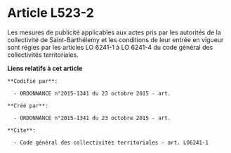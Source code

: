 # Article L523-2

Les mesures de publicité applicables aux actes pris par les autorités de la collectivité de Saint-Barthélemy et les
conditions de leur entrée en vigueur sont régies par les articles LO 6241-1 à LO 6241-4 du code général des collectivités
territoriales.

**Liens relatifs à cet article**

	**Codifié par**:

	  - ORDONNANCE n°2015-1341 du 23 octobre 2015 - art.

	**Créé par**:

	  - ORDONNANCE n°2015-1341 du 23 octobre 2015 - art.

	**Cite**:

	  - Code général des collectivités territoriales - art. LO6241-1
